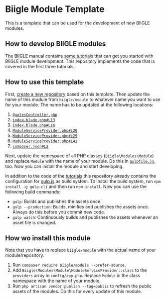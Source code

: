 # Biigle Module Template

This is a template that can be used for the development of new BIIGLE modules.

## How to develop BIIGLE modules

The BIIGLE manual contains [some tutorials](https://biigle.de/manual#developer-tutorials) that can get you started with BIIGLE module development. This repository implements the code that is covered in the first three tutorials.

## How to use this template

First, [create a new repository](https://github.com/biigle/module/generate) based on this template. Then update the name of this module from `biigle/module` to whatever name you want to use for your module. The name has to be updated at the following locations:

1. [`QuotesController.php`](src/Http/Controllers/QuotesController.php#L16)
2. [`index.blade.php#L13`](src/resources/views/index.blade.php#L13)
3. [`index.blade.php#L16`](src/resources/views/index.blade.php#L16)
4. [`ModuleServiceProvider.php#L20`](src/ModuleServiceProvider.php#L20)
5. [`ModuleServiceProvider.php#L29`](src/ModuleServiceProvider.php#L29)
6. [`ModuleServiceProvider.php#L42`](src/ModuleServiceProvider.php#L42)
7. [`composer.json#L2`](composer.json#L2)

Next, update the namespace of all PHP classes (`Biigle\Modules\Module`) and replace `Module` with the name of your module. Do this in [`gulpfile.js`](gulpfile.js#L5), too. Now you can install the module and start developing.

In addition to the code of the [tutorials](https://biigle.de/manual#developer-tutorials) this repository already contains the configuration for [gulp.js](https://gulpjs.com/) as build system. To install the build system, run `npm install -g gulp-cli` and then run `npm install`. Now you can use the following build commands:

- `gulp`: Builds and publishes the assets once.
- `gulp --production`: Builds, minifies and publishes the assets once. Always do this before you commit new code.
- `gulp watch`: Continuously builds and publishes the assets whenever an asset file is changed.

## How wo install this module

Note that you have to replace `biigle/module` with the actual name of your module/repository.

1. Run `composer require biigle/module --prefer-source`.
2. Add `Biigle\Modules\Module\ModuleServiceProvider::class` to the `providers` array in `config/app.php`. Replace `Module` in the class namespace with the name of your module.
3. Run `php artisan vendor:publish --tag=public` to refresh the public assets of the modules. Do this for every update of this module.

